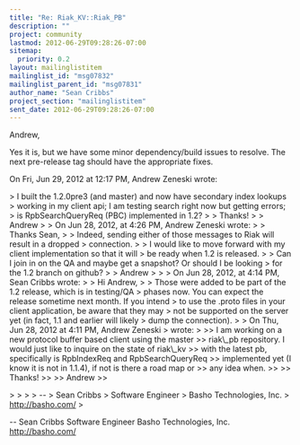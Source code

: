 ```yaml
---
title: "Re: Riak_KV::Riak_PB"
description: ""
project: community
lastmod: 2012-06-29T09:28:26-07:00
sitemap:
  priority: 0.2
layout: mailinglistitem
mailinglist_id: "msg07832"
mailinglist_parent_id: "msg07831"
author_name: "Sean Cribbs"
project_section: "mailinglistitem"
sent_date: 2012-06-29T09:28:26-07:00
---
```



Andrew,

Yes it is, but we have some minor dependency/build issues to resolve. The
next pre-release tag should have the appropriate fixes.

On Fri, Jun 29, 2012 at 12:17 PM, Andrew Zeneski
wrote:

&gt; I built the 1.2.0pre3 (and master) and now have secondary index lookups
&gt; working in my client api; I am testing search right now but getting errors;
&gt; is RpbSearchQueryReq (PBC) implemented in 1.2?
&gt;
&gt; Thanks!
&gt;
&gt; Andrew
&gt;
&gt; On Jun 28, 2012, at 4:26 PM, Andrew Zeneski wrote:
&gt;
&gt; Thanks Sean,
&gt;
&gt; Indeed, sending either of those messages to Riak will result in a dropped
&gt; connection.
&gt;
&gt; I would like to move forward with my client implementation so that it will
&gt; be ready when 1.2 is released.
&gt;
&gt; Can I join in on the QA and maybe get a snapshot? Or should I be looking
&gt; for the 1.2 branch on github?
&gt;
&gt; Andrew
&gt;
&gt;
&gt; On Jun 28, 2012, at 4:14 PM, Sean Cribbs  wrote:
&gt;
&gt; Hi Andrew,
&gt;
&gt; Those were added to be part of the 1.2 release, which is in testing/QA
&gt; phases now. You can expect the release sometime next month. If you intend
&gt; to use the .proto files in your client application, be aware that they may
&gt; not be supported on the server yet (in fact, 1.1 and earlier will likely
&gt; dump the connection).
&gt;
&gt; On Thu, Jun 28, 2012 at 4:11 PM, Andrew Zeneski 
&gt; wrote:
&gt;
&gt;&gt; I am working on a new protocol buffer based client using the master
&gt;&gt; riak\\_pb repository. I would just like to inquire on the state of riak\\_kv
&gt;&gt; with the latest pb, specifically is RpbIndexReq and RpbSearchQueryReq
&gt;&gt; implemented yet (I know it is not in 1.1.4), if not is there a road map or
&gt;&gt; any idea when.
&gt;&gt;
&gt;&gt; Thanks!
&gt;&gt;
&gt;&gt; Andrew
&gt;&gt;

&gt;
&gt;
&gt;
&gt; --
&gt; Sean Cribbs 
&gt; Software Engineer
&gt; Basho Technologies, Inc.
&gt; http://basho.com/
&gt;

-- 
Sean Cribbs 
Software Engineer
Basho Technologies, Inc.
http://basho.com/
